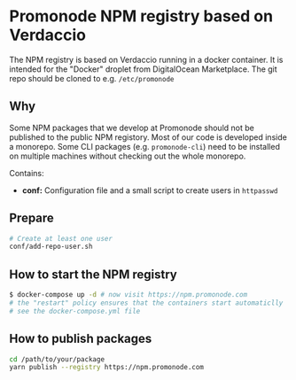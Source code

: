 # Promonode NPM registry based on Verdaccio

The NPM registry is based on Verdaccio running in a docker container.
It is intended for the "Docker" droplet from DigitalOcean Marketplace.
The git repo should be cloned to e.g. `/etc/promonode`

## Why

Some NPM packages that we develop at Promonode should not be published to the public NPM registory.
Most of our code is developed inside a monorepo.
Some CLI packages (e.g. `promonode-cli`) need to be installed on multiple machines without checking
out the whole monorepo.

Contains:
- **conf:** Configuration file and a small script to create users in `httpasswd`

## Prepare
```sh
# Create at least one user
conf/add-repo-user.sh
```

## How to start the NPM registry
```sh
$ docker-compose up -d # now visit https://npm.promonode.com
# the "restart" policy ensures that the containers start automaticlly
# see the docker-compose.yml file
```

## How to publish packages
```sh
cd /path/to/your/package
yarn publish --registry https://npm.promonode.com
```